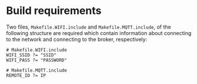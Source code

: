 # Build requirements

Two files, `Makefile.WIFI.include` and `Makefile.MQTT.include`, of the following structure are required which contain information about connecting to the network and connecting to the broker, respectively:

```
# Makefile.WIFI.include
WIFI_SSID ?= "SSID"
WIFI_PASS ?= "PASSWORD"
```

```
# Makefile.MQTT.include
REMOTE_ID ?= IP
```

